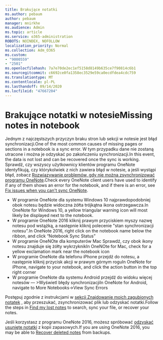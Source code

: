 ```yaml
---
title: Brakujące notatki
ms.author: pebaum
author: pebaum
manager: mnirkhe
ms.audience: Admin
ms.topic: article
ms.service: o365-administration
ROBOTS: NOINDEX, NOFOLLOW
localization_priority: Normal
ms.collection: Adm_O365
ms.custom:
- "9000559"
- "2501"
ms.openlocfilehash: 7a7e70de2ec1ef5158d8149b635ce7f90814c6b1
ms.sourcegitcommit: c6692ce0fa1358ec3529e59ca0ecdfdea4cdc759
ms.translationtype: MT
ms.contentlocale: pl-PL
ms.lasthandoff: 09/14/2020
ms.locfileid: "47667204"
---
```

# <a name="missing-notes-in-notebook"></a><span data-ttu-id="dd3d3-102">Brakujące notatki w notesie</span><span class="sxs-lookup"><span data-stu-id="dd3d3-102">Missing notes in notebook</span></span>

<span data-ttu-id="dd3d3-103">Jednym z najczęstszych przyczyn braku stron lub sekcji w notesie jest błąd synchronizacji.</span><span class="sxs-lookup"><span data-stu-id="dd3d3-103">One of the most common causes of missing pages or sections in a notebook is a sync error.</span></span> <span data-ttu-id="dd3d3-104">W tym przypadku dane nie zostaną utracone i można je odzyskać po zakończeniu synchronizacji.</span><span class="sxs-lookup"><span data-stu-id="dd3d3-104">In this event, the data is not lost and can be recovered once the sync is working.</span></span> <span data-ttu-id="dd3d3-105">Sprawdź, czy wszyscy użytkownicy klientów programu OneNote identyfikują, czy którykolwiek z nich zawiera błąd w notesie, a jeśli wystąpi błąd, zobacz [Rozwiązywanie problemów, gdy nie można zsynchronizować programu OneNote](https://support.office.com/article/299495ef-66d1-448f-90c1-b785a6968d45).</span><span class="sxs-lookup"><span data-stu-id="dd3d3-105">Check every OneNote client users have used to identify if any of them shows an error for the notebook, and if there is an error, see [Fix issues when you can't sync OneNote](https://support.office.com/article/299495ef-66d1-448f-90c1-b785a6968d45).</span></span>

- <span data-ttu-id="dd3d3-106">W programie OneNote dla systemu Windows 10 najprawdopodobniej obok notesu będzie widoczna żółta trójkątna ikona ostrzegawcza.</span><span class="sxs-lookup"><span data-stu-id="dd3d3-106">In OneNote for Windows 10, a yellow triangular warning icon will most likely be displayed next to the notebook.</span></span>
- <span data-ttu-id="dd3d3-107">W programie OneNote 2016 kliknij prawym przyciskiem myszy nazwę notesu pod wstążką, a następnie kliknij polecenie "stan synchronizacji notesu".</span><span class="sxs-lookup"><span data-stu-id="dd3d3-107">In OneNote 2016, right click on the notebook name below the ribbon, and click “Notebook Sync Status”</span></span>
- <span data-ttu-id="dd3d3-108">W programie OneNOte dla komputerów Mac Sprawdź, czy obok ikony notesu znajduje się żółty wykrzyknik</span><span class="sxs-lookup"><span data-stu-id="dd3d3-108">In OneNOte for Mac, check for a yellow exclamation mark near the notebook icon</span></span>
- <span data-ttu-id="dd3d3-109">W programie OneNote dla telefonu iPhone przejdź do notesu, a następnie kliknij przycisk akcji w prawym górnym rogu</span><span class="sxs-lookup"><span data-stu-id="dd3d3-109">In OneNote for iPhone, navigate to your notebook, and click the action button in the top right corner</span></span>
- <span data-ttu-id="dd3d3-110">W programie OneNote dla systemu Android przejdź do widoku więcej notesów — >Wyświetl błędy synchronizacji</span><span class="sxs-lookup"><span data-stu-id="dd3d3-110">In OneNote for Android, navigate to More Notebooks->View Sync Errors</span></span>

<span data-ttu-id="dd3d3-111">Postępuj zgodnie z instrukcjami w [sekcji Znajdowanie moich zagubionych notatek](https://support.office.com/article/32cb2bd7-afe7-44d2-a711-398a88421287) , aby przeszukać, zsynchronizować plik lub odzyskać notatki.</span><span class="sxs-lookup"><span data-stu-id="dd3d3-111">Follow the steps in [Find my lost notes](https://support.office.com/article/32cb2bd7-afe7-44d2-a711-398a88421287) to search, sync your file, or recover your notes.</span></span>

<span data-ttu-id="dd3d3-112">Jeśli korzystasz z programu OneNote 2016, możesz spróbować [odzyskać usunięte notatki](https://support.office.com/article/32ed1036-74fd-4c21-bc28-033a486e6b14) z kopii zapasowych.</span><span class="sxs-lookup"><span data-stu-id="dd3d3-112">If you are using OneNote 2016, you may be able to [Recover deleted notes](https://support.office.com/article/32ed1036-74fd-4c21-bc28-033a486e6b14) from backups.</span></span>